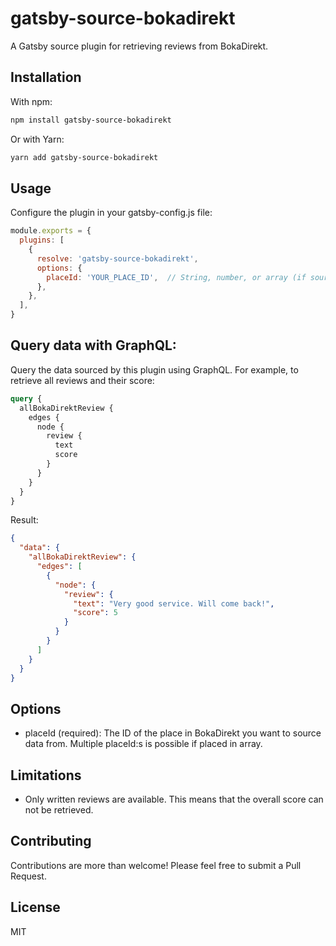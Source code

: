 # gatsby-source-bokadirekt

A Gatsby source plugin for retrieving reviews from BokaDirekt.

## Installation

With npm:

```bash
npm install gatsby-source-bokadirekt
```

Or with Yarn:

```bash
yarn add gatsby-source-bokadirekt
```

## Usage

Configure the plugin in your gatsby-config.js file:

```javascript
module.exports = {
  plugins: [
    {
      resolve: 'gatsby-source-bokadirekt',
      options: {
        placeId: 'YOUR_PLACE_ID',  // String, number, or array (if sourcing from multiple places)
      },
    },
  ],
}
```

## Query data with GraphQL:

Query the data sourced by this plugin using GraphQL. For example, to retrieve all reviews and their score:

```graphql
query {
  allBokaDirektReview {
    edges {
      node {
        review {
          text
          score
        }
      }
    }
  }
}
```

Result:
```json
{
  "data": {
    "allBokaDirektReview": {
      "edges": [
        {
          "node": {
            "review": {
              "text": "Very good service. Will come back!",
              "score": 5
            }
          }
        }
      ]
    }
  }
}

```

## Options

- placeId (required): The ID of the place in BokaDirekt you want to source data from. Multiple placeId:s is possible if placed in array.

## Limitations

- Only written reviews are available. This means that the overall score can not be retrieved.

## Contributing

Contributions are more than welcome! Please feel free to submit a Pull Request.

## License
MIT